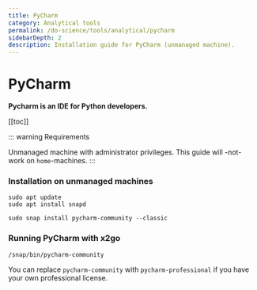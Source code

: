 ```yaml
---
title: PyCharm
category: Analytical tools
permalink: /do-science/tools/analytical/pycharm
sidebarDepth: 2
description: Installation guide for PyCharm (unmanaged machine).
---
```


# PyCharm

**Pycharm is an IDE for Python developers.**

[[toc]]

::: warning Requirements

Unmanaged machine with administrator privileges. This guide will -not- work on `home`-machines. 
:::


###  Installation on unmanaged machines

```
sudo apt update
sudo apt install snapd

sudo snap install pycharm-community --classic
```

### Running PyCharm with x2go
```
/snap/bin/pycharm-community
```

You can replace `pycharm-community` with `pycharm-professional` if you have your own professional license.
